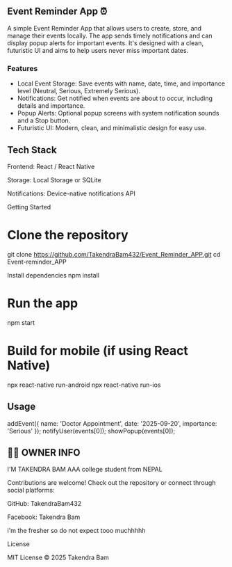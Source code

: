 ## Event Reminder App ⏰

A simple Event Reminder App that allows users to create, store, and manage their events locally. The app sends timely notifications and can display popup alerts for important events. It's designed with a clean, futuristic UI and aims to help users never miss important dates.

### Features

- Local Event Storage: Save events with name, date, time, and importance level (Neutral, Serious, Extremely Serious).
- Notifications: Get notified when events are about to occur, including details and importance.
- Popup Alerts: Optional popup screens with system notification sounds and a Stop button.
- Futuristic UI: Modern, clean, and minimalistic design for easy use.


## Tech Stack

Frontend: React / React Native

Storage: Local Storage or SQLite

Notifications: Device-native notifications API


Getting Started

# Clone the repository
git clone https://github.com/TakendraBam432/Event_Reminder_APP.git
cd Event-reminder_APP

Install dependencies
npm install

# Run the app
npm start

# Build for mobile (if using React Native)
npx react-native run-android
npx react-native run-ios

## Usage

addEvent({ name: 'Doctor Appointment', date: '2025-09-20', importance: 'Serious' });
notifyUser(events[0]);
showPopup(events[0]);

## 👨‍💻 OWNER INFO

I'M TAKENDRA BAM AAA college student from NEPAL

Contributions are welcome!
Check out the repository or connect through social platforms:

GitHub: TakendraBam432

Facebook: Takendra Bam

i'm the fresher so do not expect tooo muchhhhh


License

MIT License © 2025 Takendra Bam

